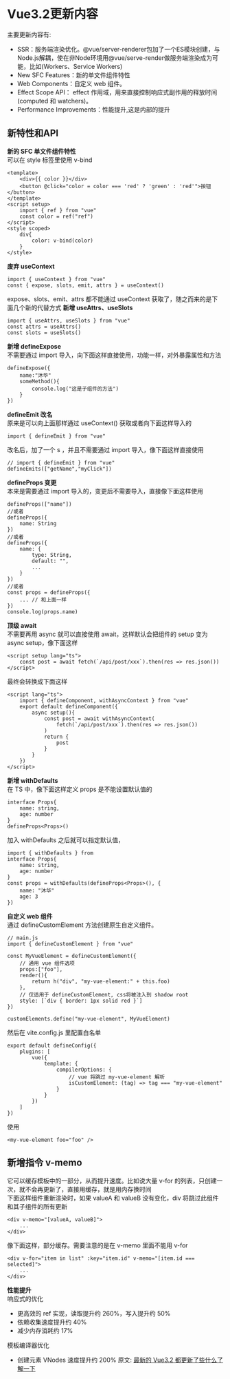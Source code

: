 # Vue3.2更新内容
主要更新内容有:  
- SSR：服务端渲染优化。@vue/server-renderer包加了一个ES模块创建，与Node.js解耦，使在非Node环境用@vue/serve-render做服务端渲染成为可能，比如(Workers、Service Workers)
- New SFC Features：新的单文件组件特性
- Web Components：自定义 web 组件。
- Effect Scope API： effect 作用域，用来直接控制响应式副作用的释放时间(computed 和 watchers)。
- Performance Improvements：性能提升,这是内部的提升

## 新特性和API
**新的 SFC 单文件组件特性**  
可以在 style 标签里使用 v-bind
``` 
<template>
    <div>{{ color }}</div>
    <button @click="color = color === 'red' ? 'green' : 'red'">按钮</button>
</template>
<script setup>
    import { ref } from "vue"
    const color = ref("ref")
</script>
<style scoped>
    div{
        color: v-bind(color)
    }
</style>
```
**废弃 useContext**  
``` 
import { useContext } from "vue"
const { expose, slots, emit, attrs } = useContext()
```
expose、slots、emit、attrs 都不能通过 useContext 获取了，随之而来的是下面几个新的代替方式
**新增 useAttrs、useSlots**  
``` 
import { useAttrs, useSlots } from "vue"
const attrs = useAttrs()
const slots = useSlots()
```
**新增 defineExpose**  
不需要通过 import 导入，向下面这样直接使用，功能一样，对外暴露属性和方法
``` 
defineExpose({
    name:"沐华"
    someMethod(){
        console.log("这是子组件的方法")
    }
})
```
**defineEmit 改名**  
原来是可以向上面那样通过 useContext() 获取或者向下面这样导入的
``` 
import { defineEmit } from "vue"
```
改名后，加了一个 s ，并且不需要通过 import 导入，像下面这样直接使用
``` 
// import { defineEmit } from "vue"
defineEmits(["getName","myClick"])
```
**defineProps 变更**  
本来是需要通过 import 导入的，变更后不需要导入，直接像下面这样使用  
``` 
defineProps(["name"])
//或者
defineProps({
    name: String
})
//或者
defineProps({
    name: {
        type: String,
        default: "",
        ...
    }
})
//或者
const props = defineProps({
    ... // 和上面一样
})
console.log(props.name)
```
**顶级 await**  
不需要再用 async 就可以直接使用 await，这样默认会把组件的 setup 变为 async setup，像下面这样  
``` 
<script setup lang="ts">
    const post = await fetch(`/api/post/xxx`).then(res => res.json())
</script>
```
最终会转换成下面这样
``` 
<script lang="ts">
    import { defineComponent, withAsyncContext } from "vue"
    export default defineComponent({
        async setup(){
            const post = await withAsyncContext(
                fetch(`/api/post/xxx`).then(res => res.json())
            )
            return {
                post
            }
        }
    })
</script>
```
**新增 withDefaults**  
在 TS 中，像下面这样定义 props 是不能设置默认值的
``` 
interface Props{
    name: string,
    age: number
}
defineProps<Props>()
```
加入 withDefaults 之后就可以指定默认值，
``` 
import { withDefaults } from 
interface Props{
    name: string,
    age: number
}
const props = withDefaults(defineProps<Props>(), {
    name: "沐华"
    age: 3
})
```
**自定义 web 组件**  
通过 defineCustomElement 方法创建原生自定义组件。
``` 
// main.js
import { defineCustomElement } from "vue"

const MyVueElement = defineCustomElement({
    // 通用 vue 组件选项
    props:["foo"],
    render(){
        return h("div", "my-vue-element:" + this.foo)
    },
    // 仅适用于 defineCustomElement, css将被注入到 shadow root
    style: [`div { border: 1px solid red }`]
})

customElements.define("my-vue-element", MyVueElement)

```
然后在 vite.config.js 里配置白名单
``` 
export default defineConfig({
    plugins: [
        vue({
            template: {
                compilerOptions: {
                    // vue 将跳过 my-vue-element 解析
                    isCustomElement: (tag) => tag === "my-vue-element"
                }
            }
        })
    ]
})
```
使用
``` 
<my-vue-element foo="foo" />
```
## 新增指令 v-memo
它可以缓存模板中的一部分，从而提升速度。比如说大量 v-for 的列表，只创建一次，就不会再更新了，直接用缓存，就是用内存换时间  
下面这样组件重新渲染时，如果 valueA 和 valueB 没有变化，div 将跳过此组件和其子组件的所有更新  
```
<div v-memo="[valueA, valueB]">
    ...
</div>
```
像下面这样，部分缓存。需要注意的是在 v-memo 里面不能用 v-for
``` 
<div v-for="item in list" :key="item.id" v-memo="[item.id === selected]">
    ...
</div>
```
**性能提升**  
响应式的优化
- 更高效的 ref 实现，读取提升约 260%，写入提升约 50%
- 依赖收集速度提升约 40%
- 减少内存消耗约 17%

模板编译器优化
- 创建元素 VNodes 速度提升约 200%
原文: 
[最新的 Vue3.2 都更新了些什么了解一下](https://juejin.cn/post/7000160263521435685)
